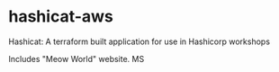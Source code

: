 # hashicat-aws
Hashicat: A terraform built application for use in Hashicorp workshops

Includes "Meow World" website.
MS

